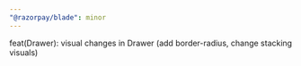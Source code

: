 ```yaml
---
"@razorpay/blade": minor
---
```


feat(Drawer): visual changes in Drawer (add border-radius, change stacking visuals)
